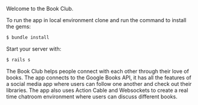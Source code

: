 Welcome to the Book Club.

To run the app in local environment clone and run the command to install the gems:

```ruby
$ bundle install
```

Start your server with:

```ruby
$ rails s
```

The Book Club helps people connect with each other through their love of books. The app connects to the Google Books API, it has all the features of a social media app where users can follow one another and check out their libraries. The app also uses Action Cable and Websockets to create a real time chatroom environment where users can discuss different books.
